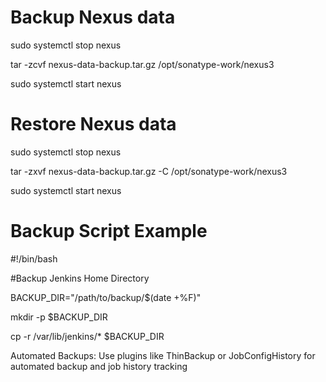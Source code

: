 
# Backup Nexus data

sudo systemctl stop nexus

tar -zcvf nexus-data-backup.tar.gz /opt/sonatype-work/nexus3

sudo systemctl start nexus

# Restore Nexus data

sudo systemctl stop nexus

tar -zxvf nexus-data-backup.tar.gz -C /opt/sonatype-work/nexus3

sudo systemctl start nexus


# Backup Script Example

#!/bin/bash 

#Backup Jenkins Home Directory 

BACKUP_DIR="/path/to/backup/$(date +%F)" 

mkdir -p $BACKUP_DIR

cp -r /var/lib/jenkins/* $BACKUP_DIR

Automated Backups: Use plugins like ThinBackup or JobConfigHistory for automated backup and job history tracking





